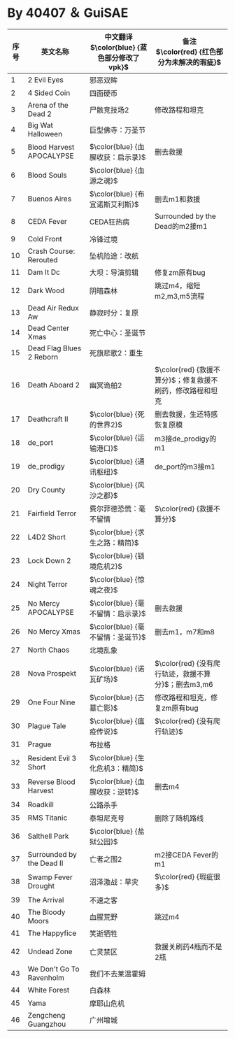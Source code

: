 # By 40407 ＆ GuiSAE
| 序号 | 英文名称                   |中文翻译<br> $\color{blue} {蓝色部分修改了vpk}$|备注<br> $\color{red} {红色部分为未解决的瑕疵}$|
|------|------------------------------|-------------------------------------------|---------------------------------------------|
| 1    | 2 Evil Eyes                  | 邪恶双眸                                  |                                             |
| 2    | 4 Sided Coin                 | 四面硬币                                  |                                             |
| 3    | Arena of the Dead 2          | 尸骸竞技场2                               | 修改路程和坦克                              |
| 4    | Big Wat Halloween            | 巨型佛寺：万圣节                          |                                             |
| 5    | Blood Harvest APOCALYPSE     | $\color{blue} {血腥收获：启示录}$         | 删去救援                                    |
| 6    | Blood Souls                  | $\color{blue} {血源之魂}$                 |                                             |
| 7    | Buenos Aires                 | $\color{blue} {布宜诺斯艾利斯}$           | 删去m1和救援                               |
| 8    | CEDA Fever                   | CEDA狂热病                                | Surrounded by the Dead的m2接m1              |
| 9    | Cold Front                   | 冷锋过境                                  |                                             |
| 10   | Crash Course: Rerouted       | 坠机险途：改航                            |                                             |
| 11   | Dam It Dc                    | 大坝：导演剪辑                            | 修复zm原有bug                              |
| 12   | Dark Wood                    | 阴暗森林                                  | 跳过m4，缩短m2,m3,m5流程                    |
| 13   | Dead Air Redux Aw            | 静寂时分：复原                            |                                             |
| 14   | Dead Center Xmas             | 死亡中心：圣诞节                          |                                             |
| 15   | Dead Flag Blues 2 Reborn     | 死旗悲歌2：重生                           |                                             |
| 16   | Death Aboard 2               | 幽冥诡舶2                                 | $\color{red} {救援不算分}$；修复救援不刷药，修改路程和坦克 |
| 17   | Deathcraft Ⅱ                | $\color{blue} {死的世界2}$                | 删去救援，生还特感恢复原模                   |
| 18   | de_port                      | $\color{blue} {运输港口}$                 | m3接de_prodigy的m1                         |
| 19   | de_prodigy                   | $\color{blue} {通讯枢纽}$                 | de_port的m3接m1                            |
| 20   | Dry County                   | $\color{blue} {风沙之郡}$                 |                                             |
| 21   | Fairfield Terror             | 费尔菲德恐慌：毫不留情                    | $\color{red} {救援不算分}$                  |
| 22   | L4D2 Short                   | $\color{blue} {求生之路：精简}$           |                                             |
| 23   | Lock Down 2                  | $\color{blue} {锁境危机2}$                |                                             |
| 24   | Night Terror                 | $\color{blue} {惊魂之夜}$                 |                                             |
| 25   | No Mercy APOCALYPSE          | $\color{blue} {毫不留情：启示录}$         | 删去救援                                    |
| 26   | No Mercy Xmas                | $\color{blue} {毫不留情：圣诞节}$         | 删去m1，m7和m8                             |
| 27   | North Chaos                  | 北境乱象                                  |                                             |
| 28   | Nova Prospekt                | $\color{blue} {诺瓦矿场}$                 | $\color{red} {没有爬行轨迹，救援不算分}$；删去m3,m6 |
| 29   | One Four Nine                | $\color{blue} {古墓亡影}$                 | 修改路程和坦克，修复zm原有bug                |
| 30   | Plague Tale                  | $\color{blue} {瘟疫传说}$                 | $\color{red} {没有爬行轨迹}$                |
| 31   | Prague                       | 布拉格                                    |                                             |
| 32   | Resident Evil 3 Short        | $\color{blue} {生化危机3：精简}$          |                                             |
| 33   | Reverse Blood Harvest        | $\color{blue} {血腥收获：逆转}$           | 删去m4                                     |
| 34   | Roadkill                     | 公路杀手                                  |                                             |
| 35   | RMS Titanic                  | 泰坦尼克号                                | 删除了随机路线                              |
| 36   | Salthell Park                | $\color{blue} {盐狱公园}$                 |                                             |
| 37   | Surrounded by the Dead Ⅱ    | 亡者之围2                                 | m2接CEDA Fever的m1                         |
| 38   | Swamp Fever Drought          | 沼泽激战：旱灾                            | $\color{red} {瑕疵很多}$                    |
| 39   | The Arrival                  | 不速之客                                  |                                             |
| 40   | The Bloody Moors             | 血腥荒野                                  | 跳过m4                                     |
| 41   | The Happyfice                | 笑逝牺牲                                  |                                             |
| 42   | Undead Zone                  | 亡灵禁区                                  | 救援关刷药4瓶而不是2瓶                      |
| 43   | We Don't Go To Ravenholm     | 我们不去莱温霍姆                          |                                             |
| 44   | White Forest                 | 白森林                                    |                                             |
| 45   | Yama                         | 摩耶山危机                                |                                             |
| 46   | Zengcheng Guangzhou          | 广州增城                                  |                                             |
